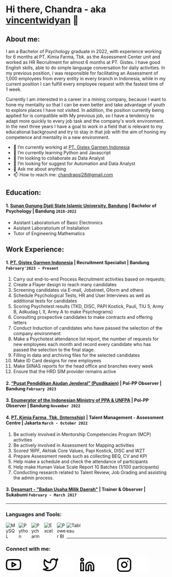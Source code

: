 # Hi there, Chandra - aka [vincentwidyan](https://www.youtube.com/channel/UC22xix7qvwpYWnSQ5QEYtAQ) 👋
## About me:
I am a Bachelor of Psychology graduate in 2022, with experience working for 6 months at PT. Kimia Farma, Tbk. as the Assessment Center unit and worked as HR Recruitment for almost 6 months at PT. Gistex. I have good English skills, able to do simple language conversation for daily activities. In my previous position, I was responsible for facilitating an Assessment of 1,000 employees from every entity in every branch in Indonesia, while in my current position I can fulfill every employee request with the fastest time of 1 week.

Currently I am interested in a career in a mining company, because I want to hone my mentality so that I can be even better and take advantage of youth to explore places I have not visited. In addition, the position currently being applied for is compatible with My previous job, so I have a tendency to adapt more quickly to every job task and the company's work environment. In the next three years I have a goal to work in a field that is relevant to my educational background and try to stay in that job with the aim of honing my competence and mentality in a new environment.

- 🔭 I’m currently working at [PT. Gistex Garmen Indonesia](https://www.gistexgarmenindonesia.com/)
- 🌱 I’m currently learning Python and Javascript
- 👯 I’m looking to collaborate as Data Analyst
- 🤔 I’m looking for suggest for Automation and Data Analyst
- 💬 Ask me about anything
- 📫 How to reach me: chandrapsi28@gmail.com

## Education:

#### 1. [Sunan Gunung Djati State Islamic University, Bandung](https://uinsgd.ac.id/) | Bachelor of Psychology | Bandung `2018-2022`
   - Asistant Laboratorium of Basic Electronics
   - Asistant Laboratorium of Installation
   - Tutor of Engineering Mathematics

## Work Experience:
#### 1. [PT. Gistex Garmen Indonesia](https://www.gistexgarmenindonesia.com/) | Recruitment Specialist | Bandung `February'2023 - Present`
   1.	Carry out end-to-end Process Recruitment activities based on requests;
   2.	Create a Flayer design to reach many candidates
   3.	Screening candidates via E-mail, Jobstreet, Gform and others
   4.	Schedule Psychological Tests, HR and User Interviews as well as additional tests for candidates
   5.	Scoring Psychotest results (TKD, DISC, PAPI Kostick, Pauli, TIU 5, Army B, Adkudag I, II, Army A to make Psychograms)
   6.	Consulting prospective candidates to make contracts and offering letters
   7.	Conduct Induction of candidates who have passed the selection of the company environment
   8.	Make a Psychotest attendance list report, the number of requests for new employees each month and record every candidate who has passed the selection to the final stage.
   9.	Filling in data and archiving files for the selected candidates
   10.	Make ID Card designs for new employees
   11.	Make SIINAS reports for the head office and branches every week
   12.	Ensure that the HRD SIM provider remains active

#### 2. [“Pusat Pendidikan Ajudan Jenderal” (Pusdikajen)](https://www.instagram.com/pusdikajen_official/?hl=id) | Pol-PP Observer | Bandung `February 2023`

#### 3. [Enumerator of the Indonesian Ministry of PPA & UNFPA](https://www.unfpa.org/about-us) | Pol-PP Observer | Bandung `November 2022`

#### 4. [PT. Kimia Farma, Tbk. (Internship)](https://www.kimiafarma.co.id/) | Talent Management - Assessment Centre | Jakarta `March - October 2022`
   1.	Be actively involved in Mentorship Competencies Program (MCP) activities
   2.	Be actively involved in Assessment for Mapping activities
   3.	Scored 16PF, Akhlak Core Values, Papi Kostick, DISC and WZT
   4.	Prepare Assessment needs such as collecting BEQ, CV and KPI
   5.	Help make a schedule and check the attendance of participants
   6.	Help make Human Value Scale Report 10 Batches (1/100 participants)
   7.	Conducting research related to Talent Review, Job Grading and assisting the admin process.

#### 3. [Desamart - "Badan Usaha Milik Daerah"](https://sukabumikab.go.id/web/opd/BUMD.asp) | Trainer & Observer | Sukabumi `February - March 2017`


---

### Languages and Tools:

[<img align="left" alt="MySQL" width="30px" src="https://cdn.jsdelivr.net/gh/devicons/devicon/icons/mysql/mysql-original.svg" style="padding-right:10px;" />][webdev]
[<img align="left" alt="Python" width="30px" src="https://upload.wikimedia.org/wikipedia/commons/thumb/c/c3/Python-logo-notext.svg/110px-Python-logo-notext.svg.png?20100317150552" style="padding-right:10px;" />][webdev]
[<img align="left" alt="Pycharm" width="30px" src="https://upload.wikimedia.org/wikipedia/commons/thumb/1/1d/PyCharm_Icon.svg/220px-PyCharm_Icon.svg.png" style="padding-right:10px;" />][webdev]
[<img align="left" alt="Excel" width="30px" src="https://is2-ssl.mzstatic.com/image/thumb/Purple126/v4/a8/fd/5a/a8fd5a84-c6f1-355f-3b9f-6e86598efaa3/XCEL.png/1200x630bb.png" style="padding-right:10px;" />][webdev]
[<img align="left" alt="Power BI" width="30px" src="https://powerbi.microsoft.com/pictures/application-logos/svg/powerbi.svg" style="padding-right:0px;" />][webdev]
[<img align="left" alt="Tableau" width="50px" src="https://logos-world.net/wp-content/uploads/2021/10/Tableau-Symbol.png" style="padding-right:10px;" />][webdev]

<br />
<br />

---
### Connect with me:

[![website](./img/youtube-light.svg)](https://www.youtube.com/channel/UC22xix7qvwpYWnSQ5QEYtAQ#gh-light-mode-only)
[![website](./img/youtube-dark.svg)](https://www.youtube.com/channel/UC22xix7qvwpYWnSQ5QEYtAQ#gh-dark-mode-only)
&nbsp;&nbsp;
[![website](./img/twitter-light.svg)](https://twitter.com/vincentwwidyan#gh-light-mode-only)
[![website](./img/twitter-dark.svg)](https://twitter.com/vincentwwidyan#gh-dark-mode-only)
&nbsp;&nbsp;
[![website](./img/linkedin-light.svg)](https://www.linkedin.com/in/vincentwidyan#gh-light-mode-only)
[![website](./img/linkedin-dark.svg)](https://www.linkedin.com/in/vincentwidyan#gh-dark-mode-only)
&nbsp;&nbsp;
[![website](./img/instagram-light.svg)](https://instagram.com/vincentwwidyan#gh-light-mode-only)
[![website](./img/instagram-dark.svg)](https://instagram.com/vincentwwidyan#gh-dark-mode-only)



[webdev]: https://github.com/vincentwidyan/vincentwidyan
